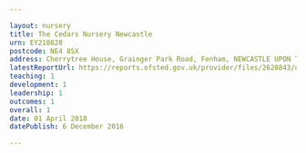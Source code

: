 ```yaml
---

layout: nursery
title: The Cedars Nursery Newcastle
urn: EY218828
postcode: NE4 8SX
address: Cherrytree House, Grainger Park Road, Fenham, NEWCASTLE UPON TYNE, NE4 8SX
latestReportUrl: https://reports.ofsted.gov.uk/provider/files/2628843/urn/EY218828.pdf
teaching: 1
development: 1
leadership: 1
outcomes: 1
overall: 1
date: 01 April 2018 
datePublish: 6 December 2016

---
```


